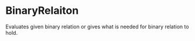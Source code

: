 # BinaryRelaiton

Evaluates given binary relation or gives what is needed for binary relation to hold.
